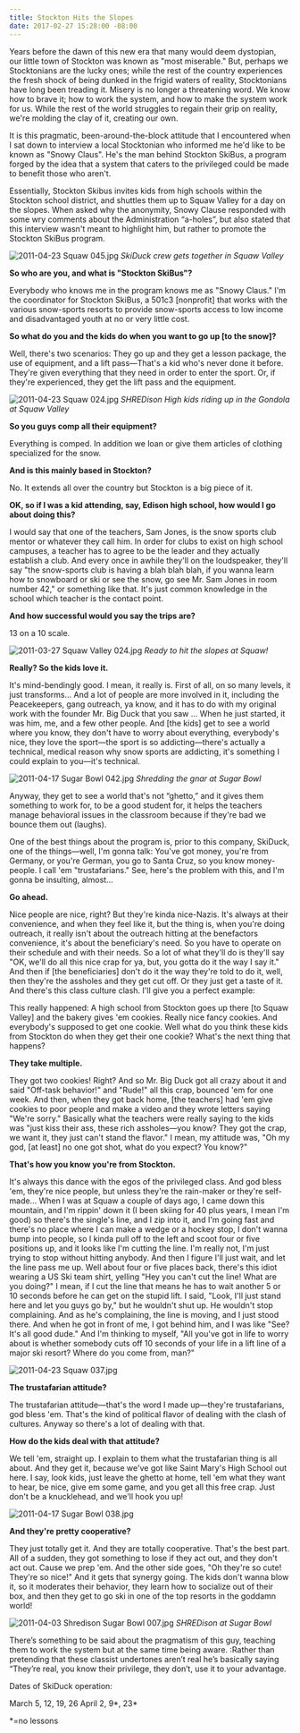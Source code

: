 ```yaml
---
title: Stockton Hits the Slopes
date: 2017-02-27 15:28:00 -08:00
---
```


Years before the dawn of this new era that many would deem dystopian, our little town of Stockton was known as "most miserable." But, perhaps we Stocktonians are the lucky ones; while the rest of the country experiences the fresh shock of being dunked in the frigid waters of reality, Stocktonians have long been treading it. Misery is no longer a threatening word. We know how to brave it; how to work the system, and how to make the system work for us. While the rest of the world struggles to regain their grip on reality, we're molding the clay of it, creating our own.

It is this pragmatic, been-around-the-block attitude that I encountered when I sat down to interview a local Stocktonian who informed me he'd like to be known as "Snowy Claus". He's the man behind Stockton SkiBus, a program forged by the idea that a system that caters to the privileged could be made to benefit those who aren't.

Essentially, Stockton Skibus invites kids from high schools within the Stockton school district, and shuttles them up to Squaw Valley for a day on the slopes. When asked why the anonymity, Snowy Clause responded with some wry comments about the Administration “a-holes”, but also stated that this interview wasn't meant to highlight him, but rather to promote the Stockton SkiBus program.

![2011-04-23 Squaw 045.jpg](/uploads/2011-04-23%20Squaw%20045.jpg)
*SkiDuck crew gets together in Squaw Valley*

**So who are you, and what is "Stockton SkiBus"?**

Everybody who knows me in the program knows me as "Snowy Claus." I'm the coordinator for Stockton SkiBus, a 501c3 \[nonprofit\] that works with the various snow-sports resorts to provide snow-sports access to low income and disadvantaged youth at no or very little cost.

**So what do you and the kids do when you want to go up \[to the snow\]?**

Well, there's two scenarios: They go up and they get a lesson package, the use of equipment, and a lift pass—That's a kid who's never done it before. They're given everything that they need in order to enter the sport. Or, if they're experienced, they get the lift pass and the equipment.

![2011-04-23 Squaw 024.jpg](/uploads/2011-04-23%20Squaw%20024.jpg)
*SHREDison High kids riding up in the Gondola at Squaw Valley*

**So you guys comp all their equipment?**

Everything is comped. In addition we loan or give them articles of clothing specialized for the snow.

**And is this mainly based in Stockton?**

No. It extends all over the country but Stockton is a big piece of it.

**OK, so if I was a kid attending, say, Edison high school, how would I go about doing this?**

I would say that one of the teachers, Sam Jones, is the snow sports club mentor or whatever they call him. In order for clubs to exist on high school campuses, a teacher has to agree to be the leader and they actually establish a club. And every once in awhile they'll on the loudspeaker, they'll say "the snow-sports club is having a blah blah blah, if you wanna learn how to snowboard or ski or see the snow, go see Mr. Sam Jones in room number 42," or something like that. It's just common knowledge in the school which teacher is the contact point.

**And how successful would you say the trips are?**

13 on a 10 scale.

![2011-03-27 Squaw Valley 024.jpg](/uploads/2011-03-27%20Squaw%20Valley%20024.jpg)
*Ready to hit the slopes at Squaw!*

**Really? So the kids love it.**

It's mind-bendingly good. I mean, it really is. First of all, on so many levels, it just transforms... And a lot of people are more involved in it, including the Peacekeepers, gang outreach, ya know, and it has to do with my original work with the founder Mr. Big Duck that you saw ... When he just started, it was him, me, and a few other people. And \[the kids\] get to see a world where you know, they don't have to worry about everything, everybody's nice, they love the sport—the sport is so addicting—there's actually a technical, medical reason why snow sports are addicting, it's something I could explain to you—it's technical.

![2011-04-17 Sugar Bowl 042.jpg](/uploads/2011-04-17%20Sugar%20Bowl%20042.jpg)
*Shredding the gnar at Sugar Bowl*

Anyway, they get to see a world that's not “ghetto,” and it gives them something to work for, to be a good student for, it helps the teachers manage behavioral issues in the classroom because if they're bad we bounce them out (laughs).

One of the best things about the program is, prior to this company, SkiDuck, one of the things—well, I'm gonna talk: You've got money, you're from Germany, or you're German, you go to Santa Cruz, so you know money-people. I call 'em "trustafarians." See, here's the problem with this, and I'm gonna be insulting, almost...

**Go ahead.**

Nice people are nice, right? But they're kinda nice-Nazis. It's always at their convenience, and when they feel like it, but the thing is, when you're doing outreach, it really isn't about the outreach hitting at the benefactors convenience, it's about the beneficiary's need. So you have to operate on their schedule and with their needs. So a lot of what they'll do is they'll say "OK, we'll do all this nice crap for ya, but, you gotta do it the way I say it." And then if \[the beneficiaries\] don't do it the way they're told to do it, well, then they're the assholes and they get cut off. Or they just get a taste of it. And there's this class culture clash. I'll give you a perfect example:

This really happened: A high school from Stockton goes up there \[to Squaw Valley\] and the bakery gives 'em cookies. Really nice fancy cookies. And everybody's supposed to get one cookie. Well what do you think these kids from Stockton do when they get their one cookie? What's the next thing that happens?

**They take multiple.**

They got two cookies! Right? And so Mr. Big Duck got all crazy about it and said "Off-task behavior!" and "Rude!" all this crap, bounced 'em for one week. And then, when they got back home, \[the teachers\] had 'em give cookies to poor people and make a video and they wrote letters saying "We're sorry." Basically what the teachers were really saying to the kids was "just kiss their ass, these rich assholes—you know? They got the crap, we want it, they just can't stand the flavor." I mean, my attitude was, "Oh my god, \[at least\] no one got shot, what do you expect? You know?"

**That's how you know you're from Stockton.**

It's always this dance with the egos of the privileged class. And god bless 'em, they're nice people, but unless they're the rain-maker or they're self-made... When I was at Squaw a couple of days ago, I came down this mountain, and I'm rippin' down it (I been skiing for 40 plus years, I mean I'm good) so there's the single's line, and I zip into it, and I'm going fast and there's no place where I can make a wedge or a hockey stop, I don't wanna bump into people, so I kinda pull off to the left and scoot four or five positions up, and it looks like I'm cutting the line. I'm really not, I'm just trying to stop without hitting anybody. And then I figure I'll just wait, and let the line pass me up. Well about four or five places back, there's this idiot wearing a US Ski team shirt, yelling "Hey you can't cut the line! What are you doing?" I mean, if I cut the line that means he has to wait another 5 or 10 seconds before he can get on the stupid lift. I said, "Look, I'll just stand here and let you guys go by," but he wouldn't shut up. He wouldn't stop complaining. And as he's complaining, the line is moving, and I just stood there. And when he got in front of me, I got behind him, and I was like "See? It's all good dude." And I'm thinking to myself, "All you've got in life to worry about is whether somebody cuts off 10 seconds of your life in a lift line of a major ski resort? Where do you come from, man?"

![2011-04-23 Squaw 037.jpg](/uploads/2011-04-23%20Squaw%20037.jpg)

**The trustafarian attitude?**

The trustafarian attitude—that's the word I made up—they're trustafarians, god bless 'em. That's the kind of political flavor of dealing with the clash of cultures. Anyway so there's a lot of dealing with that.

**How do the kids deal with that attitude?**

We tell 'em, straight up. I explain to them what the trustafarian thing is all about. And they get it, because we've got like Saint Mary's High School out here. I say, look kids, just leave the ghetto at home, tell 'em what they want to hear, be nice, give em some game, and you get all this free crap. Just don't be a knucklehead, and we'll hook you up!

![2011-04-17 Sugar Bowl 038.jpg](/uploads/2011-04-17%20Sugar%20Bowl%20038.jpg)

**And they're pretty cooperative?**

They just totally get it. And they are totally cooperative. That's the best part. All of a sudden, they got something to lose if they act out, and they don't act out. Cause we prep 'em. And the other side goes, "Oh they're so cute! They're so nice!" And it gets that synergy going. The kids don't wanna blow it, so it moderates their behavior, they learn how to socialize out of their box, and then they get to go ski in one of the top resorts in the goddamn world!

![2011-04-03 Shredison Sugar Bowl 007.jpg](/uploads/2011-04-03%20Shredison%20Sugar%20Bowl%20007.jpg)
*SHREDison at Sugar Bowl*

There’s something to be said about the pragmatism of this guy, teaching them to work the system but at the same time being aware. :Rather than pretending that these classist undertones aren’t real he’s basically saying “They’re real, you know their privilege, they don’t, use it to your advantage.

Dates of SkiDuck operation:

March 5, 12, 19, 26
April 2, 9\*, 23\*

\*=no lessons